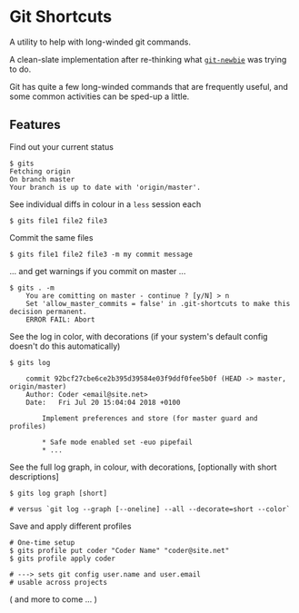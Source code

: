 # Git Shortcuts

A utility to help with long-winded git commands.

A clean-slate implementation after re-thinking what [`git-newbie`](https://github.com/taikedz/git-newbie) was trying to do.

Git has quite a few long-winded commands that are frequently useful, and some common activities can be sped-up a little.

## Features

Find out your current status

    $ gits
	Fetching origin
	On branch master
	Your branch is up to date with 'origin/master'.


See individual diffs in colour in a `less` session each

    $ gits file1 file2 file3

Commit the same files

    $ gits file1 file2 file3 -m my commit message

... and get warnings if you commit on master ...

	$ gits . -m
		You are comitting on master - continue ? [y/N] > n
		Set 'allow_master_commits = false' in .git-shortcuts to make this decision permanent.
		ERROR FAIL: Abort

See the log in color, with decorations (if your system's default config doesn't do this automatically)

    $ gits log

        commit 92bcf27cbe6ce2b395d39584e03f9ddf0fee5b0f (HEAD -> master, origin/master)
        Author: Coder <email@site.net>
        Date:   Fri Jul 20 15:04:04 2018 +0100

            Implement preferences and store (for master guard and profiles)
                
            * Safe mode enabled set -euo pipefail
            * ...

See the full log graph, in colour, with decorations, [optionally with short descriptions]

    $ gits log graph [short]

    # versus `git log --graph [--oneline] --all --decorate=short --color`

Save and apply different profiles

    # One-time setup
    $ gits profile put coder "Coder Name" "coder@site.net"
    $ gits profile apply coder

    # ---> sets git config user.name and user.email
    # usable across projects

( and more to come ... )
